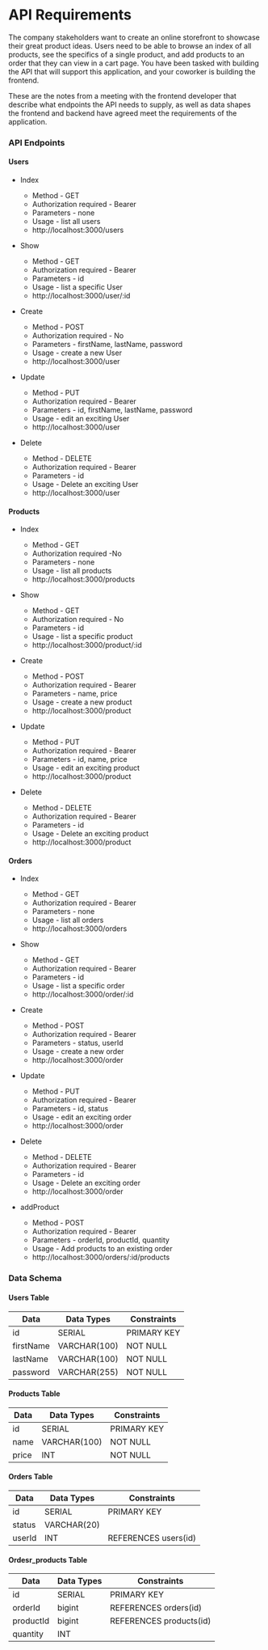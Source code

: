 # API Requirements
The company stakeholders want to create an online storefront to showcase their great product ideas. Users need to be able to browse an index of all products, see the specifics of a single product, and add products to an order that they can view in a cart page. You have been tasked with building the API that will support this application, and your coworker is building the frontend.

These are the notes from a meeting with the frontend developer that describe what endpoints the API needs to supply, as well as data shapes the frontend and backend have agreed meet the requirements of the application. 

###  API Endpoints
#### Users

- Index 
  * Method           -  GET
  * Authorization required    - Bearer <token>
  * Parameters        - none
  * Usage             - list all users
  * http://localhost:3000/users

- Show 
  * Method           -  GET
  * Authorization required    - Bearer <token>
  * Parameters        - id
  * Usage             - list a specific User
  * http://localhost:3000/user/:id
 

- Create
  * Method           -  POST
  * Authorization required    - No
  * Parameters        - firstName, lastName, password
  * Usage             -  create a new User
  * http://localhost:3000/user


- Update
  * Method           -  PUT
  * Authorization required    - Bearer <token>
  * Parameters        -  id, firstName, lastName, password
  * Usage             -  edit an exciting User
  * http://localhost:3000/user

- Delete
  * Method           -  DELETE
  * Authorization required    - Bearer <token>
  * Parameters        -  id
  * Usage             -  Delete an exciting User
  * http://localhost:3000/user

#### Products

- Index 
  * Method           -  GET
  * Authorization required    -No
  * Parameters        - none
  * Usage             - list all products
  * http://localhost:3000/products

- Show 
  * Method           -  GET
  * Authorization required    - No
  * Parameters        - id
  * Usage             - list a specific product
  * http://localhost:3000/product/:id
 

- Create
  * Method           -  POST
  * Authorization required    - Bearer <token>
  * Parameters        - name, price
  * Usage             -  create a new product
  * http://localhost:3000/product


- Update
  * Method           -  PUT
  * Authorization required    - Bearer <token>
  * Parameters        -  id, name, price
  * Usage             -  edit an exciting product
  * http://localhost:3000/product

- Delete
  * Method           -  DELETE
  * Authorization required    - Bearer <token>
  * Parameters        -  id
  * Usage             -  Delete an exciting product
  * http://localhost:3000/product

#### Orders

- Index 
  * Method           -  GET
  * Authorization required    - Bearer <token>
  * Parameters        - none
  * Usage             - list all orders
  * http://localhost:3000/orders

- Show 
  * Method           -  GET
  * Authorization required    - Bearer <token>
  * Parameters        - id
  * Usage             - list a specific order
  * http://localhost:3000/order/:id
 

- Create
  * Method           -  POST
  * Authorization required    - Bearer <token>
  * Parameters        - status, userId
  * Usage             -  create a new order
  * http://localhost:3000/order


- Update
  * Method           -  PUT
  * Authorization required    - Bearer <token>
  * Parameters        -  id, status
  * Usage             -  edit an exciting order
  * http://localhost:3000/order

- Delete
  * Method           -  DELETE
  * Authorization required    - Bearer <token>
  * Parameters        -  id
  * Usage             -  Delete an exciting order
  * http://localhost:3000/order

- addProduct
  * Method           -  POST
  * Authorization required    - Bearer <token>
  * Parameters        -  orderId, productId, quantity
  * Usage             - Add products to an existing order
  * http://localhost:3000/orders/:id/products
  

### Data Schema
#### Users Table

| Data | Data Types | Constraints  |
| ------------------ | ------------------ |  ------------------ |
| id | SERIAL | PRIMARY KEY |
| firstName | VARCHAR(100) | NOT NULL |
| lastName | VARCHAR(100) | NOT NULL |
| password | VARCHAR(255) | NOT NULL |
#### Products Table
| Data | Data Types | Constraints  |
| ------------------ | ------------------ |  ------------------ |
| id | SERIAL | PRIMARY KEY |
| name | VARCHAR(100) | NOT NULL |
| price | INT | NOT NULL |

#### Orders Table
| Data | Data Types | Constraints  |
| ------------------ | ------------------ |  ------------------ |
| id | SERIAL | PRIMARY KEY |
| status | VARCHAR(20) | |
| userId |INT |  REFERENCES users(id) |

#### Ordesr_products Table
| Data | Data Types | Constraints  |
| ------------------ | ------------------ |  ------------------ |
| id | SERIAL | PRIMARY KEY |
| orderId | bigint | REFERENCES orders(id) |
| productId | bigint | REFERENCES products(id) |
| quantity | INT |  |

